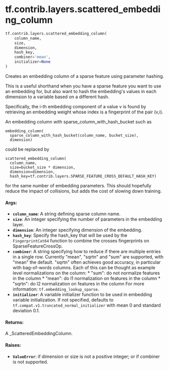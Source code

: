 <div itemscope itemtype="http://developers.google.com/ReferenceObject">
<meta itemprop="name" content="tf.contrib.layers.scattered_embedding_column" />
<meta itemprop="path" content="Stable" />
</div>

# tf.contrib.layers.scattered_embedding_column

``` python
tf.contrib.layers.scattered_embedding_column(
    column_name,
    size,
    dimension,
    hash_key,
    combiner='mean',
    initializer=None
)
```

Creates an embedding column of a sparse feature using parameter hashing.

This is a useful shorthand when you have a sparse feature you want to use an
embedding for, but also want to hash the embedding's values in each dimension
to a variable based on a different hash.

Specifically, the i-th embedding component of a value v is found by retrieving
an embedding weight whose index is a fingerprint of the pair (v,i).

An embedding column with sparse_column_with_hash_bucket such as

    embedding_column(
      sparse_column_with_hash_bucket(column_name, bucket_size),
      dimension)

could be replaced by

    scattered_embedding_column(
      column_name,
      size=bucket_size * dimension,
      dimension=dimension,
      hash_key=tf.contrib.layers.SPARSE_FEATURE_CROSS_DEFAULT_HASH_KEY)

for the same number of embedding parameters. This should hopefully reduce the
impact of collisions, but adds the cost of slowing down training.

#### Args:

* <b>`column_name`</b>: A string defining sparse column name.
* <b>`size`</b>: An integer specifying the number of parameters in the embedding layer.
* <b>`dimension`</b>: An integer specifying dimension of the embedding.
* <b>`hash_key`</b>: Specify the hash_key that will be used by the `FingerprintCat64`
    function to combine the crosses fingerprints on SparseFeatureCrossOp.
* <b>`combiner`</b>: A string specifying how to reduce if there are multiple entries in
    a single row. Currently "mean", "sqrtn" and "sum" are supported, with
    "mean" the default. "sqrtn" often achieves good accuracy, in particular
    with bag-of-words columns. Each of this can be thought as example level
    normalizations on the column:
      * "sum": do not normalize features in the column
      * "mean": do l1 normalization on features in the column
      * "sqrtn": do l2 normalization on features in the column
    For more information: `tf.embedding_lookup_sparse`.
* <b>`initializer`</b>: A variable initializer function to be used in embedding
    variable initialization. If not specified, defaults to
    `tf.compat.v1.truncated_normal_initializer` with mean 0 and standard
    deviation 0.1.


#### Returns:

A _ScatteredEmbeddingColumn.


#### Raises:

* <b>`ValueError`</b>: if dimension or size is not a positive integer; or if combiner
    is not supported.